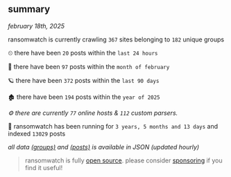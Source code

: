 
## summary
_february 18th, 2025_

ransomwatch is currently crawling `367` sites belonging to `182` unique groups

⏲ there have been `20` posts within the `last 24 hours`

🦈 there have been `97` posts within the `month of february`

🪐 there have been `372` posts within the `last 90 days`

🏚 there have been `194` posts within the `year of 2025`

_⚙️ there are currently `77` online hosts & `112` custom parsers._

🦕 ransomwatch has been running for `3 years, 5 months and 13 days` and indexed `13029` posts

_all data  [(groups)](http://ransomwhat.telemetry.ltd/groups) and [(posts)](http://ransomwhat.telemetry.ltd/posts) is available in JSON (updated hourly)_

> ransomwatch is fully [open source](https://github.com/joshhighet/ransomwatch#ransomwatch--). please consider [sponsoring](https://github.com/sponsors/joshhighet) if you find it useful!
